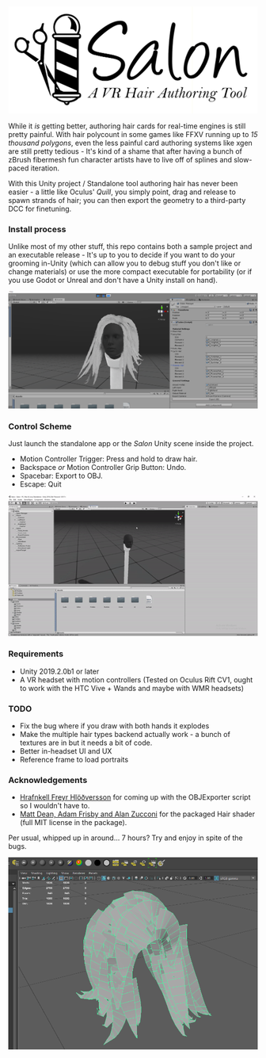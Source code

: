 ![header](images/header.png)

While it *is* getting better, authoring hair cards for real-time engines is still pretty painful. With hair polycount in some games like FFXV running up to *15 thousand polygons*, even the less painful card authoring systems like xgen are still pretty tedious - It's kind of a shame that after having a bunch of zBrush fibermesh fun character artists have to live off of splines and slow-paced iteration.

With this Unity project / Standalone tool authoring hair has never been easier - a little like Oculus' *Quill*, you simply point, drag and release to spawn strands of hair; you can then export the geometry to a third-party DCC for finetuning.

### Install process

Unlike most of my other stuff, this repo contains both a sample project and an executable release - It's up to you to decide if you want to do your grooming in-Unity (which can allow you to debug stuff you don't like or change materials) or use the more compact executable for portability (or if you use Godot or Unreal and don't have a Unity install on hand).

![ui](images/ui.png)

### Control Scheme

Just launch the standalone app or the *Salon* Unity scene inside the project.

- Motion Controller Trigger: Press and hold to draw hair.
- Backspace *or* Motion Controller Grip Button: Undo.
- Spacebar: Export to OBJ. 
- Escape: Quit

![process](images/gif.gif)

### Requirements
- Unity 2019.2.0b1 or later
- A VR headset with motion controllers (Tested on Oculus Rift CV1, ought to work with the HTC Vive + Wands and maybe with WMR headsets)

### TODO
- Fix the bug where if you draw with both hands it explodes
- Make the multiple hair types backend actually work - a bunch of textures are in but it needs a bit of code.
- Better in-headset UI and UX
- Reference frame to load portraits


### Acknowledgements
- [Hrafnkell Freyr Hlöðversson](https://wiki.unity3d.com/index.php/ObjExporter) for coming up with the OBJExporter script so I wouldn't have to.
- [Matt Dean, Adam Frisby and Alan Zucconi](https://github.com/AdamFrisby/UnityHairShader) for the packaged Hair shader (full MIT license in the package). 

Per usual, whipped up in around... 7 hours? Try and enjoy in spite of the bugs.


![output](images/output.png)
